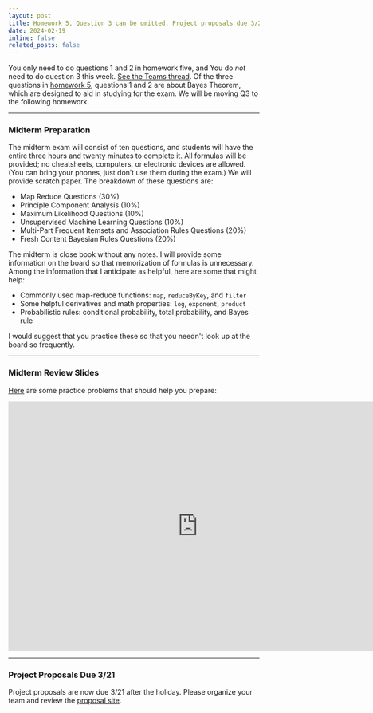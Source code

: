 ```yaml
---
layout: post
title: Homework 5, Question 3 can be omitted. Project proposals due 3/21. Midterm is next week.
date: 2024-02-19
inline: false
related_posts: false
---
```


You only need to do questions 1 and 2 in homework five, and You do *not* need to do question 3 this week. [See the Teams thread](https://teams.microsoft.com/l/message/19:6e5fd5a350344874bd210ee09a85d32a@thread.tacv2/1708364322727?tenantId=a8eec281-aaa3-4dae-ac9b-9a398b9215e7&groupId=6598288e-4482-4e4f-bbd9-7eda41a84758&parentMessageId=1708364322727&teamName=CS6220%20Data%20Mining%20Techniques%20-%20Spring%202024&channelName=Assignment%205&createdTime=1708364322727). Of the three questions in [homework 5](../../homework-5/), questions 1 and 2 are about Bayes Theorem, which are designed to aid in studying for the exam. We will be moving Q3 to the following homework.

***

### Midterm Preparation

The midterm exam will consist of ten questions, and students will have the entire three hours and twenty minutes to complete it. All formulas will be provided; no cheatsheets, computers, or electronic devices are allowed. (You can bring your phones, just don’t use them during the exam.) We will provide scratch paper. The breakdown of these questions are:

* Map Reduce Questions (30%)
* Principle Component Analysis (10%)
* Maximum Likelihood Questions (10%)
* Unsupervised Machine Learning Questions (10%)
* Multi-Part Frequent Itemsets and Association Rules Questions (20%)
* Fresh Content Bayesian Rules Questions (20%)

The midterm is close book without any notes. I will provide some information on the board so that memorization of formulas is unnecessary. Among the information that I anticipate as helpful, here are some that might help:

* Commonly used map-reduce functions: `map`, `reduceByKey`, and `filter`
* Some helpful derivatives and math properties: `log`, `exponent`, `product`
* Probabilistic rules: conditional probability, total probability, and Bayes rule

I would suggest that you practice these so that you needn't look up at the board so frequently.

***

### Midterm Review Slides

[Here](https://docs.google.com/presentation/d/1vh_IrsHOMkrAUxKSyfDurK6e4pAyKn_M) are some practice problems that should help you prepare:

<iframe src="https://docs.google.com/presentation/d/e/2PACX-1vT47MBdPnyxSDdVdDzI06qej4fmjebKzcPGisenwt4E7NcxtoQtSbbPft5uJpUtBg/embed?start=false&loop=false&delayms=3000" frameborder="0" width="760" height="500" allowfullscreen="true" mozallowfullscreen="true" webkitallowfullscreen="true"></iframe>

***

### Project Proposals Due 3/21

Project proposals are now due 3/21 after the holiday. Please organize your team and review the [proposal site](../../project-proposal).
